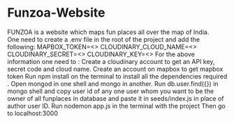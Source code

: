 # Funzoa-Website
FUNZOA is a website which maps fun places all over the map of India.  
One need to create a .env file in the root of the project and add the following:
MAPBOX_TOKEN=<>
CLOUDINARY_CLOUD_NAME=<>
CLOUDINARY_SECRET=<>
CLOUDINARY_KEY=<>
For the above information one need to :
Create a cloudinary account to get an API key, secret code and cloud name.
Create an account on mapbox to get mapbox token
Run npm install on the terminal to install all the dependencies required .
Open mongod in one shell and mongo in another.
Run db.user.find({}) in mongo shell and copy user id of any one user whom you want
to be the owner of all funplaces in database and paste it in seeds/index.js in place of
author user ID.
Run nodemon app.js in the terminal with the project Then go to localhost:3000
